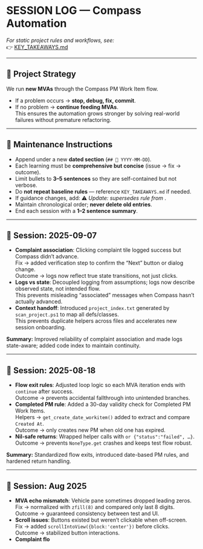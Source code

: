 # SESSION LOG — Compass Automation

_For static project rules and workflows, see:_  
👉 [KEY_TAKEAWAYS.md](./KEY_TAKEAWAYS.md)

---

## 🎯 Project Strategy
We run **new MVAs** through the Compass PM Work Item flow.  
- If a problem occurs → **stop, debug, fix, commit**.  
- If no problem → **continue feeding MVAs**.  
This ensures the automation grows stronger by solving real-world failures without premature refactoring.  

---

## 📝 Maintenance Instructions
- Append under a new **dated section** (`## 📅 YYYY-MM-DD`).  
- Each learning must be **comprehensive but concise** (issue → fix → outcome).  
- Limit bullets to **3–5 sentences** so they are self-contained but not verbose.  
- Do **not repeat baseline rules** — reference `KEY_TAKEAWAYS.md` if needed.  
- If guidance changes, add: ⚠️ *Update: supersedes rule from <date>*.  
- Maintain chronological order; **never delete old entries**.  
- End each session with a **1–2 sentence summary**.  

---

## 📅 Session: 2025-09-07
- **Complaint association**: Clicking complaint tile logged success but Compass didn’t advance.  
  Fix → added verification step to confirm the “Next” button or dialog change.  
  Outcome → logs now reflect true state transitions, not just clicks.  
- **Logs vs state**: Decoupled logging from assumptions; logs now describe observed state, not intended flow.  
  This prevents misleading “associated” messages when Compass hasn’t actually advanced.  
- **Context handoff**: Introduced `project_index.txt` generated by `scan_project.ps1` to map all defs/classes.  
  This prevents duplicate helpers across files and accelerates new session onboarding.  

**Summary:** Improved reliability of complaint association and made logs state-aware; added code index to maintain continuity.  

---

## 📅 Session: 2025-08-18
- **Flow exit rules**: Adjusted loop logic so each MVA iteration ends with `continue` after success.  
  Outcome → prevents accidental fallthrough into unintended branches.  
- **Completed PM rule**: Added a 30-day validity check for Completed PM Work Items.  
  Helpers → `get_create_date_workitem()` added to extract and compare `Created At`.  
  Outcome → only creates new PM when old one has expired.  
- **Nil-safe returns**: Wrapped helper calls with `or {"status":"failed", …}`.  
  Outcome → prevents `NoneType.get` crashes and keeps test flow robust.  

**Summary:** Standardized flow exits, introduced date-based PM rules, and hardened return handling.  

---

## 📅 Session: Aug 2025
- **MVA echo mismatch**: Vehicle pane sometimes dropped leading zeros.  
  Fix → normalized with `zfill(8)` and compared only last 8 digits.  
  Outcome → guaranteed consistency between test and UI.  
- **Scroll issues**: Buttons existed but weren’t clickable when off-screen.  
  Fix → added `scrollIntoView({block:'center'})` before clicks.  
  Outcome → stabilized button interactions.  
- **Complaint flo**
